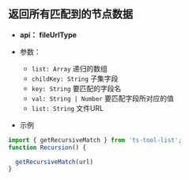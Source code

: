 ## 返回所有匹配到的节点数据

- **api：** **fileUrlType**
  
- 参数：
  - `list: Array` 递归的数组
  - `childKey: String` 子集字段
  - `key: String` 要匹配的字段名
  - `val: String | Number` 要匹配字段所对应的值
  - `list: String` 文件URL
  
- 示例
```js
import { getRecursiveMatch } from 'ts-tool-list';
function Recursion() {

  getRecursiveMatch(url)
}
```
